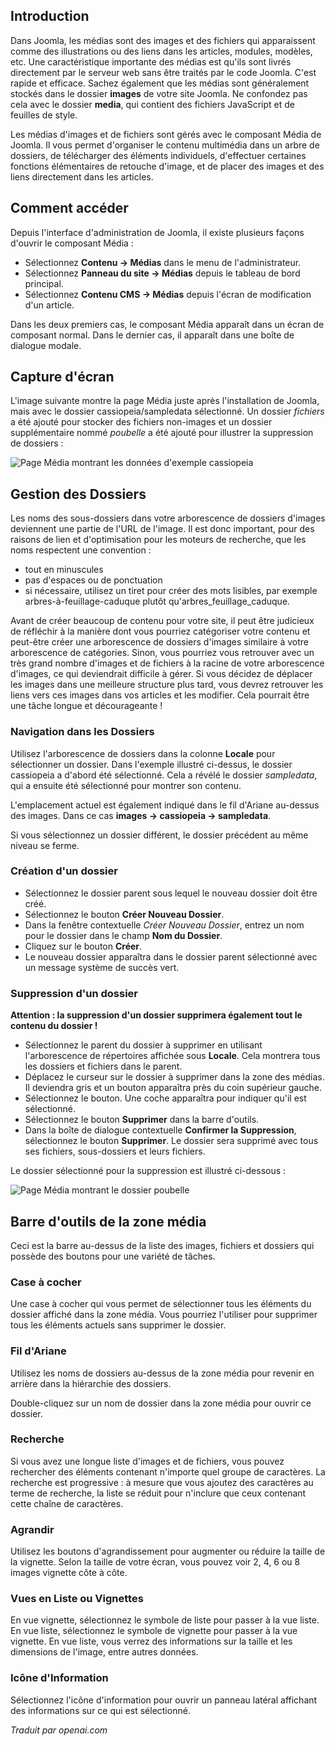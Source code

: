 <!-- Filename: J4.x:Managing_Media / Display title: Gestion des Médias   -->

## Introduction

Dans Joomla, les médias sont des images et des fichiers qui apparaissent comme des illustrations ou des liens dans les articles, modules, modèles, etc. Une caractéristique importante des médias est qu'ils sont livrés directement par le serveur web sans être traités par le code Joomla. C'est rapide et efficace. Sachez également que les médias sont généralement stockés dans le dossier **images** de votre site Joomla. Ne confondez pas cela avec le dossier **media**, qui contient des fichiers JavaScript et de feuilles de style.

Les médias d'images et de fichiers sont gérés avec le composant Média de Joomla. Il vous permet d'organiser le contenu multimédia dans un arbre de dossiers, de télécharger des éléments individuels, d'effectuer certaines fonctions élémentaires de retouche d'image, et de placer des images et des liens directement dans les articles.

## Comment accéder

Depuis l'interface d'administration de Joomla, il existe plusieurs façons d'ouvrir le composant Média :

- Sélectionnez **Contenu → Médias** dans le menu de l'administrateur.
- Sélectionnez **Panneau du site → Médias** depuis le tableau de bord principal.
- Sélectionnez **Contenu CMS → Médias** depuis l'écran de modification d'un article.

Dans les deux premiers cas, le composant Média apparaît dans un écran de composant normal. Dans le dernier cas, il apparaît dans une boîte de dialogue modale.

## Capture d'écran

L'image suivante montre la page Média juste après l'installation de Joomla, mais avec le dossier cassiopeia/sampledata sélectionné. Un dossier *fichiers* a été ajouté pour stocker des fichiers non-images et un dossier supplémentaire nommé *poubelle* a été ajouté pour illustrer la suppression de dossiers :

![Page Média montrant les données d'exemple cassiopeia](../../../en/images/media/media-sample-data-cassiopeia.png)

## Gestion des Dossiers

Les noms des sous-dossiers dans votre arborescence de dossiers d'images deviennent une partie de l'URL de l'image. Il est donc important, pour des raisons de lien et d'optimisation pour les moteurs de recherche, que les noms respectent une convention :

- tout en minuscules
- pas d'espaces ou de ponctuation
- si nécessaire, utilisez un tiret pour créer des mots lisibles, par exemple arbres-à-feuillage-caduque plutôt qu'arbres_feuillage_caduque.

Avant de créer beaucoup de contenu pour votre site, il peut être judicieux de réfléchir à la manière dont vous pourriez catégoriser votre contenu et peut-être créer une arborescence de dossiers d'images similaire à votre arborescence de catégories. Sinon, vous pourriez vous retrouver avec un très grand nombre d'images et de fichiers à la racine de votre arborescence d'images, ce qui deviendrait difficile à gérer. Si vous décidez de déplacer les images dans une meilleure structure plus tard, vous devrez retrouver les liens vers ces images dans vos articles et les modifier. Cela pourrait être une tâche longue et décourageante !

### Navigation dans les Dossiers

Utilisez l'arborescence de dossiers dans la colonne **Locale** pour sélectionner un dossier. Dans l'exemple illustré ci-dessus, le dossier cassiopeia a d'abord été sélectionné. Cela a révélé le dossier *sampledata*, qui a ensuite été sélectionné pour montrer son contenu.

L'emplacement actuel est également indiqué dans le fil d'Ariane au-dessus des images. Dans ce cas **images → cassiopeia → sampledata**.

Si vous sélectionnez un dossier différent, le dossier précédent au même niveau se ferme.

### Création d'un dossier

- Sélectionnez le dossier parent sous lequel le nouveau dossier doit être créé.
- Sélectionnez le bouton **Créer Nouveau Dossier**.
- Dans la fenêtre contextuelle *Créer Nouveau Dossier*, entrez un nom pour le dossier dans le champ **Nom du Dossier**.
- Cliquez sur le bouton **Créer**.
- Le nouveau dossier apparaîtra dans le dossier parent sélectionné avec un message système de succès vert.

### Suppression d'un dossier

**Attention : la suppression d'un dossier supprimera également tout le contenu du dossier !**

- Sélectionnez le parent du dossier à supprimer en utilisant l'arborescence de répertoires affichée sous **Locale**. Cela montrera tous les dossiers et fichiers dans le parent.
- Déplacez le curseur sur le dossier à supprimer dans la zone des médias. Il deviendra gris et un bouton apparaîtra près du coin supérieur gauche.
- Sélectionnez le bouton. Une coche apparaîtra pour indiquer qu'il est sélectionné.
- Sélectionnez le bouton **Supprimer** dans la barre d'outils.
- Dans la boîte de dialogue contextuelle **Confirmer la Suppression**, sélectionnez le bouton **Supprimer**. Le dossier sera supprimé avec tous ses fichiers, sous-dossiers et leurs fichiers.

Le dossier sélectionné pour la suppression est illustré ci-dessous :

![Page Média montrant le dossier poubelle](../../../en/images/media/media-sample-data-garbage-select.png)

## Barre d'outils de la zone média

Ceci est la barre au-dessus de la liste des images, fichiers et dossiers qui possède des boutons pour une variété de tâches.

### Case à cocher

Une case à cocher qui vous permet de sélectionner tous les éléments du dossier affiché dans la zone média. Vous pourriez l'utiliser pour supprimer tous les éléments actuels sans supprimer le dossier.

### Fil d'Ariane

Utilisez les noms de dossiers au-dessus de la zone média pour revenir en arrière dans la hiérarchie des dossiers.

Double-cliquez sur un nom de dossier dans la zone média pour ouvrir ce dossier.

### Recherche

Si vous avez une longue liste d'images et de fichiers, vous pouvez rechercher des éléments contenant n'importe quel groupe de caractères. La recherche est progressive : à mesure que vous ajoutez des caractères au terme de recherche, la liste se réduit pour n'inclure que ceux contenant cette chaîne de caractères.

### Agrandir

Utilisez les boutons d'agrandissement pour augmenter ou réduire la taille de la vignette. Selon la taille de votre écran, vous pouvez voir 2, 4, 6 ou 8 images vignette côte à côte.

### Vues en Liste ou Vignettes

En vue vignette, sélectionnez le symbole de liste pour passer à la vue liste. En vue liste, sélectionnez le symbole de vignette pour passer à la vue vignette. En vue liste, vous verrez des informations sur la taille et les dimensions de l'image, entre autres données.

### Icône d'Information

Sélectionnez l'icône d'information pour ouvrir un panneau latéral affichant des informations sur ce qui est sélectionné.

*Traduit par openai.com*

